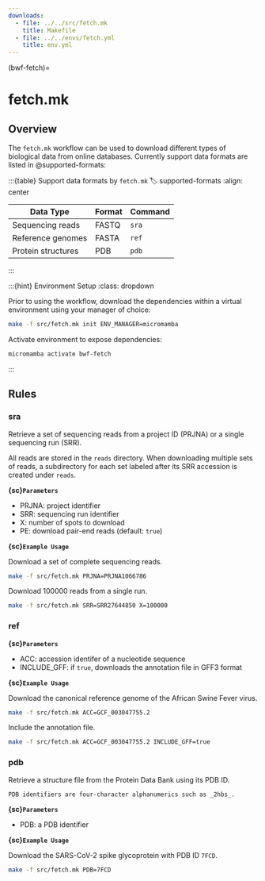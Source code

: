 ```yaml
---
downloads:
  - file: ../../src/fetch.mk
    title: Makefile
  - file: ../../envs/fetch.yml
    title: env.yml
---
```


(bwf-fetch)=
# fetch.mk

## Overview

The `fetch.mk` workflow can be used to download different types of biological data from online databases. Currently support data formats are listed in @supported-formats:

:::{table} Support data formats by `fetch.mk`
:label: supported-formats
:align: center

| Data Type | Format | Command |
| ------ | ------ | ------ |
| Sequencing reads | FASTQ | `sra` | 
| Reference genomes | FASTA | `ref` |
| Protein structures | PDB | `pdb` |

:::

:::{hint} Environment Setup
:class: dropdown

Prior to using the workflow, download the dependencies within a virtual environment using your manager of choice:

```bash
make -f src/fetch.mk init ENV_MANAGER=micromamba
```

Activate environment to expose dependencies:
```bash
micromamba activate bwf-fetch
```
:::

## Rules

### sra

Retrieve a set of sequencing reads from a project ID (PRJNA) or a single sequencing run (SRR). 

All reads are stored in the `reads` directory. When downloading multiple sets of reads, a subdirectory for each set labeled after its SRR accession is created under `reads`.

**{sc}`Parameters`**

- PRJNA: project identifier
- SRR: sequencing run identifier
- X: number of spots to download
- PE: download pair-end reads (default: `true`)

**{sc}`Example Usage`**

Download a set of complete sequencing reads.
```bash
make -f src/fetch.mk PRJNA=PRJNA1066786
```

Download 100000 reads from a single run.
```bash
make -f src/fetch.mk SRR=SRR27644850 X=100000
```

### ref

**{sc}`Parameters`**

- ACC: accession identifer of a nucleotide sequence
- INCLUDE_GFF: if `true`, downloads the annotation file in GFF3 format

**{sc}`Example Usage`**

Download the canonical reference genome of the African Swine Fever virus.
```bash
make -f src/fetch.mk ACC=GCF_003047755.2
```

Include the annotation file.
```bash
make -f src/fetch.mk ACC=GCF_003047755.2 INCLUDE_GFF=true
```

### pdb

Retrieve a structure file from the Protein Data Bank using its PDB ID.

```{note}
PDB identifiers are four-character alphanumerics such as _2hbs_.
```

**{sc}`Parameters`**

- PDB: a PDB identifier

**{sc}`Example Usage`**

Download the SARS-CoV-2 spike glycoprotein with PDB ID `7FCD`.
```bash
make -f src/fetch.mk PDB=7FCD
```
